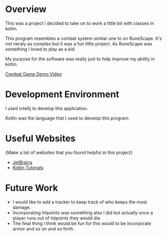 # Overview

This was a project I decided to take on to work a little bit with classes in kotlin.

This program resembles a combat system similar one to on RuneScape. It's not neraly as complex but it was a fun little project. As RuneScape was something I 
loved to play as a kid.

My purpose for the software was really just to help improve my ability in kotlin.

[Combat Game Demo Video](https://youtu.be/qSoYYy8WMHs)

# Development Environment

I used intellij to develop this application.

Kotlin was the language that I used to develop this program. 

# Useful Websites

{Make a list of websites that you found helpful in this project}
* [JetBrains](https://www.jetbrains.com/idea/)
* [Kotlin Tutorials](https://www.w3adda.com/kotlin-tutorial)

# Future Work

* I would like to add a tracker to keep track of who keeps the most damage.
* Incorporating hitpoints was something also I did but actually once a player runs out of hitpoints they would die.
* The final thing I think would be fun for this would to be incorporate armor and so on and so forth.
